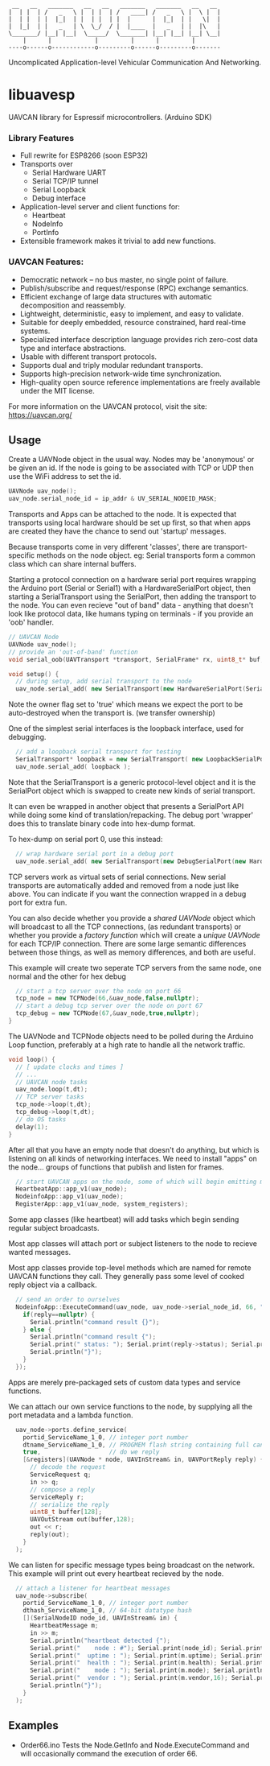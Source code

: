 
     __   __   _______   __   __   _______   _______   __   __
    |  | |  | /   _   \ |  | |  | /   ____| /   _   \ |  \ |  |
    |  | |  | |  |_|  | |  | |  | |  |      |  |_|  | |   \|  |
    |  |_|  | |   _   | \  \_/  / |  |____  |   _   | |  |\   |
    \_______/ |__| |__|  \_____/  \_______| |__| |__| |__| \__|
        |      |            |         |      |         |
    ----o------o------------o---------o------o---------o-------
Uncomplicated Application-level Vehicular Communication And Networking. 

# libuavesp
UAVCAN library for Espressif microcontrollers. (Arduino SDK)

### Library Features
* Full rewrite for ESP8266 (soon ESP32)
* Transports over 
  * Serial Hardware UART
  * Serial TCP/IP tunnel
  * Serial Loopback
  * Debug interface
* Application-level server and client functions for:
  * Heartbeat
  * NodeInfo
  * PortInfo
* Extensible framework makes it trivial to add new functions.

### UAVCAN Features:
* Democratic network – no bus master, no single point of failure.
* Publish/subscribe and request/response (RPC) exchange semantics.
* Efficient exchange of large data structures with automatic decomposition and reassembly.
* Lightweight, deterministic, easy to implement, and easy to validate.
* Suitable for deeply embedded, resource constrained, hard real-time systems.
* Specialized interface description language provides rich zero-cost data type and interface abstractions.
* Usable with different transport protocols.
* Supports dual and triply modular redundant transports.
* Supports high-precision network-wide time synchronization.
* High-quality open source reference implementations are freely available under the MIT license.

For more information on the UAVCAN protocol, visit the site:
https://uavcan.org/

## Usage

Create a UAVNode object in the usual way. Nodes may be 'anonymous' or be given an id. 
If the node is going to be associated with TCP or UDP then use the WiFi address to set the id.
```C++
UAVNode uav_node();
uav_node.serial_node_id = ip_addr & UV_SERIAL_NODEID_MASK;
```

Transports and Apps can be attached to the node. It is expected that transports using local hardware should be set up first,
so that when apps are created they have the chance to send out 'startup' messages. 

Because transports come in very different 'classes', there are transport-specific methods on the node object.
eg: Serial transports form a common class which can share internal buffers.

Starting a protocol connection on a hardware serial port requires wrapping the Arduino port (Serial or Serial1)
with a HardwareSerialPort object, then starting a SerialTransport using the SerialPort, then adding the transport to the node. 
You can even recieve "out of band" data - anything that doesn't look like protocol data, like humans typing on terminals - if you
provide an 'oob' handler.

```C++
// UAVCAN Node
UAVNode uav_node();
// provide an 'out-of-band' function
void serial_oob(UAVTransport *transport, SerialFrame* rx, uint8_t* buf, int count) { } 

void setup() {
  // during setup, add serial transport to the node
  uav_node.serial_add( new SerialTransport(new HardwareSerialPort(Serial), true, serial_oob) );
```

Note the owner flag set to 'true' which means we expect the port to be auto-destroyed when the transport is. 
(we transfer ownership)

One of the simplest serial interfaces is the loopback interface, used for debugging. 
```C++
  // add a loopback serial transport for testing
  SerialTransport* loopback = new SerialTransport( new LoopbackSerialPort(), true, serial_oob);
  uav_node.serial_add( loopback );
```

Note that the SerialTransport is a generic protocol-level object and it is the SerialPort object which is swapped
to create new kinds of serial transport.

It can even be wrapped in another object that presents a SerialPort API while doing some kind of translation/repacking.
The debug port 'wrapper' does this to translate binary code into hex-dump format.

To hex-dump on serial port 0, use this instead:
```C++
  // wrap hardware serial port in a debug port
  uav_node.serial_add( new SerialTransport(new DebugSerialPort(new HardwareSerialPort(Serial),true), true, serial_oob) );
```

TCP servers work as virtual sets of serial connections. New serial transports are automatically added and removed
from a node just like above. You can indicate if you want the connection wrapped in a debug port for extra fun.

You can also decide whether you provide a _shared UAVNode_ object which will broadcast to all the TCP connections, (as redundant transports) or whether you provide a _factory function_ which will create a _unique UAVNode_ for each TCP/IP connection. There are some large semantic differences between those things, as well as memory differences, and both are useful.

This example will create two seperate TCP servers from the same node, one normal and the other for hex debug
```C++
  // start a tcp server over the node on port 66
  tcp_node = new TCPNode(66,&uav_node,false,nullptr);
  // start a debug tcp server over the node on port 67
  tcp_debug = new TCPNode(67,&uav_node,true,nullptr);
}
```

The UAVNode and TCPNode objects need to be polled during the Arduino Loop function, preferably at a high rate to handle
all the network traffic.
```C++
void loop() {
  // [ update clocks and times ]
  // ...
  // UAVCAN node tasks
  uav_node.loop(t,dt);
  // TCP server tasks
  tcp_node->loop(t,dt);
  tcp_debug->loop(t,dt);
  // do OS tasks
  delay(1);
}
```


After all that you have an empty node that doesn't do anything, but which is listening on all kinds of networking interfaces.
We need to install "apps" on the node... groups of functions that publish and listen for frames.
```C++
  // start UAVCAN apps on the node, some of which will begin emitting messages
  HeartbeatApp::app_v1(uav_node);
  NodeinfoApp::app_v1(uav_node);
  RegisterApp::app_v1(uav_node, system_registers);
```

Some app classes (like heartbeat) will add tasks which begin sending regular subject broadcasts.

Most app classes will attach port or subject listeners to the node to recieve wanted messages.

Most app classes provide top-level methods which are named for remote UAVCAN functions they call. 
They generally pass some level of cooked reply object via a callback.

```C++
  // send an order to ourselves
  NodeinfoApp::ExecuteCommand(uav_node, uav_node->serial_node_id, 66, "Execute order 66!", [](NodeExecuteCommandReply* reply){
    if(reply==nullptr) {
      Serial.println("command result {}");
    } else {
      Serial.println("command result {");
      Serial.print(" status: "); Serial.print(reply->status); Serial.println();
      Serial.println("}");
    }
  });
```

Apps are merely pre-packaged sets of custom data types and service functions.

We can attach our own service functions to the node, by supplying all the port metadata and a lambda function.
```C++
  uav_node->ports.define_service( 
    portid_ServiceName_1_0, // integer port number
    dtname_ServiceName_1_0, // PROGMEM flash string containing full canonical datatype name and version
    true,                   // do we reply
    [&registers](UAVNode * node, UAVInStream& in, UAVPortReply reply) {
      // decode the request
      ServiceRequest q;
      in >> q;
      // compose a reply
      ServiceReply r;
      // serialize the reply
      uint8_t buffer[128];
      UAVOutStream out(buffer,128);
      out << r;
      reply(out);
    }
  );
```

We can listen for specific message types being broadcast on the network. This example will print out
every heartbeat recieved by the node.
```C++
  // attach a listener for heartbeat messages
  uav_node->subscribe(
    portid_ServiceName_1_0, // integer port number
    dthash_ServiceName_1_0, // 64-bit datatype hash
    [](SerialNodeID node_id, UAVInStream& in) {
      HeartbeatMessage m;
      in >> m;
      Serial.println("heartbeat detected {");
      Serial.print("    node : #"); Serial.print(node_id); Serial.println();
      Serial.print("  uptime : "); Serial.print(m.uptime); Serial.println("s");
      Serial.print("  health : "); Serial.print(m.health); Serial.println();
      Serial.print("    mode : "); Serial.print(m.mode); Serial.println();
      Serial.print("  vendor : "); Serial.print(m.vendor,16); Serial.println();
      Serial.println("}");
    }
  );
```




## Examples
* Order66.ino Tests the Node.GetInfo and Node.ExecuteCommand and will occasionally command the execution of order 66.
